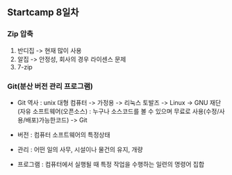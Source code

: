 ## Startcamp 8일차

### Zip 압축
1. 반디집 -> 현재 많이 사용
2. 알집 -> 안정성, 회사의 경우 라이센스 문제
3. 7-zip

### Git(분산 버전 관리 프로그램)
* Git 역사 : unix 대형 컴퓨터 -> 가정용 -> 리눅스 토발즈 -> Linux
   -> GNU 재단(자유 소프트웨어(오픈소스) : 누구나 소스코드를 볼 수 있으며 무료로 사용(수정/사용/배포)가능한코드) -> Git

* 버전 : 컴퓨터 소프트웨어의 특정상태
* 관리 : 어떤 일의 사무, 시설이나 물건의 유지, 개량
* 프로그램 : 컴퓨터에서 실행될 때 특정 작업을 수행하는 일련의 명령어 집합   

